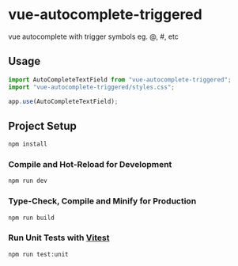 # vue-autocomplete-triggered

vue autocomplete with trigger symbols eg. @, #, etc 

## Usage

```js
import AutoCompleteTextField from "vue-autocomplete-triggered";
import "vue-autocomplete-triggered/styles.css";

app.use(AutoCompleteTextField);
```

## Project Setup

```sh
npm install
```

### Compile and Hot-Reload for Development

```sh
npm run dev
```

### Type-Check, Compile and Minify for Production

```sh
npm run build
```

### Run Unit Tests with [Vitest](https://vitest.dev/)

```sh
npm run test:unit
```
